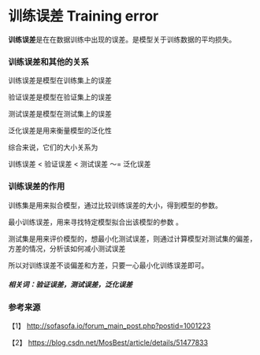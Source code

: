 # 训练误差 Training error

**训练误差**是在在数据训练中出现的误差。是模型关于训练数据的平均损失。

### 训练误差和其他的关系

训练误差是模型在训练集上的误差

验证误差是模型在验证集上的误差

测试误差是模型在测试集上的误差

泛化误差是用来衡量模型的泛化性

综合来说，它们的大小关系为

训练误差 < 验证误差 < 测试误差 ～= 泛化误差

### 训练误差的作用

训练集是用来拟合模型，通过比较训练误差的大小，得到模型的参数。

最小训练误差，用来寻找特定模型拟合出该模型的参数 。

测试集是用来评价模型的，想最小化测试误差，则通过计算模型对测试集的偏差，方差的情况，分析该如何减小测试误差

所以对训练误差不谈偏差和方差，只要一心最小化训练误差即可。


##### 相关词：验证误差，测试误差，泛化误差

### 参考来源

【1】  http://sofasofa.io/forum_main_post.php?postid=1001223

【2】  https://blog.csdn.net/MosBest/article/details/51477833
